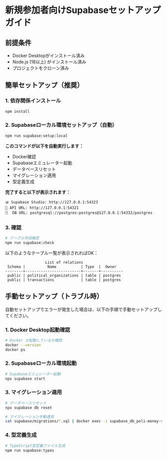 # 新規参加者向けSupabaseセットアップガイド

## 前提条件

- Docker Desktopがインストール済み
- Node.js (18以上) がインストール済み
- プロジェクトをクローン済み

## 簡単セットアップ（推奨）

### 1. 依存関係インストール

```bash
npm install
```

### 2. Supabaseローカル環境セットアップ（自動）

```bash
npm run supabase:setup:local
```

**このコマンドが以下を自動実行します：**
- Docker確認
- Supabaseエミュレーター起動
- データベースリセット
- マイグレーション適用
- 型定義生成

**完了すると以下が表示されます：**

```
📊 Supabase Studio: http://127.0.0.1:54323
🔌 API URL: http://127.0.0.1:54321
🗄️  DB URL: postgresql://postgres:postgres@127.0.0.1:54332/postgres
```

### 3. 確認

```bash
# テーブル作成確認
npm run supabase:check
```

以下のようなテーブル一覧が表示されればOK：
```
                  List of relations
 Schema |          Name           | Type  |  Owner
--------+-------------------------+-------+----------
 public | political_organizations | table | postgres
 public | transactions            | table | postgres
```

## 手動セットアップ（トラブル時）

自動セットアップでエラーが発生した場合は、以下の手順で手動セットアップしてください。

### 1. Docker Desktop起動確認

```bash
# Docker が起動しているか確認
docker --version
docker ps
```

### 2. Supabaseローカル環境起動

```bash
# Supabaseエミュレーター起動
npx supabase start
```

### 3. マイグレーション適用

```bash
# データベースリセット
npx supabase db reset

# マイグレーション手動適用
cat supabase/migrations/*.sql | docker exec -i supabase_db_poli-money-something psql -U postgres -d postgres
```

### 4. 型定義生成

```bash
# TypeScript型定義ファイル生成
npm run supabase:types
```
